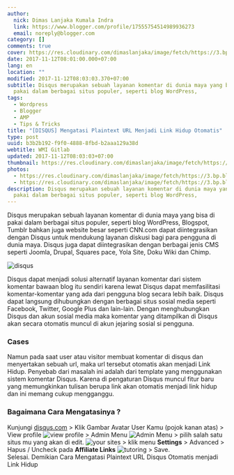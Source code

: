 ```yaml
---
author:
  nick: Dimas Lanjaka Kumala Indra
  link: https://www.blogger.com/profile/17555754514989936273
  email: noreply@blogger.com
category: []
comments: true
cover: https://res.cloudinary.com/dimaslanjaka/image/fetch/https://3.bp.blogspot.com/-F0nPVJldBjc/Wc5TIDQtjqI/AAAAAAAAFh0/WFawWHriTBwCX2_jw9jBn_F6jp0Bole4wCLcBGAs/s1600/Mengatasi+Tulisan+Link+yang+Otomatis+Menjadi+Link+Hidup.jpg
date: 2017-11-12T08:01:00.000+07:00
lang: en
location: ""
modified: 2017-11-12T08:03:03.370+07:00
subtitle: Disqus merupakan sebuah layanan komentar di dunia maya yang bisa di
  pakai dalam berbagai situs populer, seperti blog WordPress,
tags:
  - Wordpress
  - Blogger
  - AMP
  - Tips & Tricks
title: "[DISQUS] Mengatasi Plaintext URL Menjadi Link Hidup Otomatis"
type: post
uuid: b3b2b192-f9f0-4888-8fbd-b2aaa129a38d
webtitle: WMI Gitlab
updated: 2017-11-12T08:03:03+07:00
thumbnail: https://res.cloudinary.com/dimaslanjaka/image/fetch/https://3.bp.blogspot.com/-F0nPVJldBjc/Wc5TIDQtjqI/AAAAAAAAFh0/WFawWHriTBwCX2_jw9jBn_F6jp0Bole4wCLcBGAs/s1600/Mengatasi+Tulisan+Link+yang+Otomatis+Menjadi+Link+Hidup.jpg
photos:
  - https://res.cloudinary.com/dimaslanjaka/image/fetch/https://3.bp.blogspot.com/-F0nPVJldBjc/Wc5TIDQtjqI/AAAAAAAAFh0/WFawWHriTBwCX2_jw9jBn_F6jp0Bole4wCLcBGAs/s1600/Mengatasi+Tulisan+Link+yang+Otomatis+Menjadi+Link+Hidup.jpg
  - https://res.cloudinary.com/dimaslanjaka/image/fetch/https://3.bp.blogspot.com/-F0nPVJldBjc/Wc5TIDQtjqI/AAAAAAAAFh0/WFawWHriTBwCX2_jw9jBn_F6jp0Bole4wCLcBGAs/s1600/Mengatasi+Tulisan+Link+yang+Otomatis+Menjadi+Link+Hidup.jpg
description: Disqus merupakan sebuah layanan komentar di dunia maya yang bisa di
  pakai dalam berbagai situs populer, seperti blog WordPress,
---
```


<p>    Disqus merupakan sebuah layanan komentar di dunia maya yang bisa di pakai     dalam berbagai situs populer, seperti blog WordPress, Blogspot, Tumblr     bahkan juga website besar seperti CNN.com dapat diintegrasikan dengan     Disqus untuk mendukung layanan diskusi bagi para pengguna di dunia maya.     Disqus juga dapat diintegrasikan dengan berbagai jenis CMS seperti Joomla,     Drupal, Squares pace, Yola Site, Doku Wiki dan Chimp. </p><img src="https://res.cloudinary.com/dimaslanjaka/image/fetch/https://3.bp.blogspot.com/-F0nPVJldBjc/Wc5TIDQtjqI/AAAAAAAAFh0/WFawWHriTBwCX2_jw9jBn_F6jp0Bole4wCLcBGAs/s1600/Mengatasi+Tulisan+Link+yang+Otomatis+Menjadi+Link+Hidup.jpg" title="disqus" alt="disqus" class="w3-image"><p>    Disqus dapat menjadi solusi alternatif layanan komentar dari sistem     komentar bawaan blog itu sendiri karena lewat Disqus dapat memfasilitasi     komentar-komentar yang ada dari pengguna blog secara lebih baik. Disqus     dapat langsung dihubungkan dengan berbagai situs sosial media seperti     Facebook, Twitter, Google Plus dan lain-lain. Dengan menghubungkan Disqus     dan akun sosial media maka komentar yang ditampilkan di Disqus akan secara     otomatis muncul di akun jejaring sosial si pengguna. </p><h3>Cases</h3><p>Namun pada saat user atau visitor membuat komentar di disqus dan menyertakan sebuah url, maka url tersebut otomatis akan menjadi Link Hidup. Penyebab dari masalah ini adalah dari template yang menggunakan sistem komentar Disqus. Karena di pengaturan Disqus muncul fitur baru yang memungkinkan tulisan berupa link akan otomatis menjadi link hidup dan ini memang cukup mengganggu. </p><h3>Bagaimana Cara Mengatasinya ?</h3><div class="w3-panel w3-light-grey">Kunjungi <a href="http://disqus.com" title="disqus" class="" rel="noopener noreferer nofollow">disqus.com</a> &gt; Klik Gambar Avatar User Kamu (pojok kanan atas) &gt; View profile <img src="https://res.cloudinary.com/dimaslanjaka/image/fetch/https://4.bp.blogspot.com/-ZeAJGRdAh4g/Wc5RIU6daUI/AAAAAAAAFhs/3xp-52zMfHY5N3GKUA4qDo1a7NQWn1YjQCLcBGAs/s1600/Mengatasi+Tulisan+Link+yang+Otomatis+Menjadi+Link+Hidup+1.png" title="view profile"> &gt; Admin Menu <img src="http://res.cloudinary.com/dimaslanjaka/image/fetch/https://2.bp.blogspot.com/-xDPkwtd51D4/Wc5RICKV45I/AAAAAAAAFhk/fnGPsXuHyXsP2yXrENQit0_Twqqxuxf2ACLcBGAs/s1600/Mengatasi+Tulisan+Link+yang+Otomatis+Menjadi+Link+Hidup+2.png" title="Admin Menu"> &gt; pilih salah satu situs mu yang akan di edit. <img src="https://res.cloudinary.com/dimaslanjaka/image/fetch/https://1.bp.blogspot.com/-aVRi7HdE0V4/Wc5RIaaOUuI/AAAAAAAAFho/fNPqvl6cB707uDLrZLKFSGDo_4R7QNrFgCLcBGAs/s1600/Mengatasi+Tulisan+Link+yang+Otomatis+Menjadi+Link+Hidup+3.png" title="your sites"> &gt; klik menu <b>Settings</b> &gt; Advanced &gt; Hapus / Uncheck pada <b>Affiliate Links</b> <img src="https://res.cloudinary.com/dimaslanjaka/image/fetch/https://2.bp.blogspot.com/-hxz3EDzioLA/Wc5SG3EO9nI/AAAAAAAAFhw/Mt1oOIBxBLQ0IAUqXGz3ePx6W5WlgSNOgCLcBGAs/s1600/Mengatasi+Tulisan+Link+yang+Otomatis+Menjadi+Link+Hidup+4.png" title="tutoring"> &gt; Save. </div>Selesai. Demikian Cara Mengatasi Plaintext URL Disqus Otomatis menjadi Link Hidup